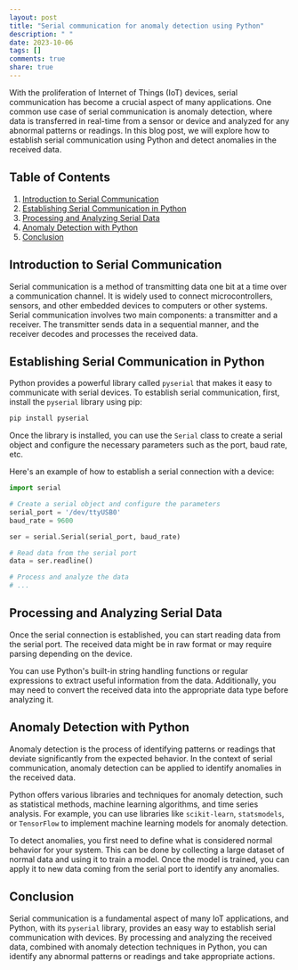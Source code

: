 ```yaml
---
layout: post
title: "Serial communication for anomaly detection using Python"
description: " "
date: 2023-10-06
tags: []
comments: true
share: true
---
```


With the proliferation of Internet of Things (IoT) devices, serial communication has become a crucial aspect of many applications. One common use case of serial communication is anomaly detection, where data is transferred in real-time from a sensor or device and analyzed for any abnormal patterns or readings. In this blog post, we will explore how to establish serial communication using Python and detect anomalies in the received data.

## Table of Contents
1. [Introduction to Serial Communication](#introduction-to-serial-communication)
2. [Establishing Serial Communication in Python](#establishing-serial-communication-in-python)
3. [Processing and Analyzing Serial Data](#processing-and-analyzing-serial-data)
4. [Anomaly Detection with Python](#anomaly-detection-with-python)
5. [Conclusion](#conclusion)

## Introduction to Serial Communication
Serial communication is a method of transmitting data one bit at a time over a communication channel. It is widely used to connect microcontrollers, sensors, and other embedded devices to computers or other systems. Serial communication involves two main components: a transmitter and a receiver. The transmitter sends data in a sequential manner, and the receiver decodes and processes the received data.

## Establishing Serial Communication in Python
Python provides a powerful library called `pyserial` that makes it easy to communicate with serial devices. To establish serial communication, first, install the `pyserial` library using pip:

```python
pip install pyserial
```

Once the library is installed, you can use the `Serial` class to create a serial object and configure the necessary parameters such as the port, baud rate, etc. 

Here's an example of how to establish a serial connection with a device:

```python
import serial

# Create a serial object and configure the parameters
serial_port = '/dev/ttyUSB0'
baud_rate = 9600

ser = serial.Serial(serial_port, baud_rate)

# Read data from the serial port
data = ser.readline()

# Process and analyze the data
# ...
```

## Processing and Analyzing Serial Data
Once the serial connection is established, you can start reading data from the serial port. The received data might be in raw format or may require parsing depending on the device. 

You can use Python's built-in string handling functions or regular expressions to extract useful information from the data. Additionally, you may need to convert the received data into the appropriate data type before analyzing it.

## Anomaly Detection with Python
Anomaly detection is the process of identifying patterns or readings that deviate significantly from the expected behavior. In the context of serial communication, anomaly detection can be applied to identify anomalies in the received data.

Python offers various libraries and techniques for anomaly detection, such as statistical methods, machine learning algorithms, and time series analysis. For example, you can use libraries like `scikit-learn`, `statsmodels`, or `TensorFlow` to implement machine learning models for anomaly detection.

To detect anomalies, you first need to define what is considered normal behavior for your system. This can be done by collecting a large dataset of normal data and using it to train a model. Once the model is trained, you can apply it to new data coming from the serial port to identify any anomalies.

## Conclusion
Serial communication is a fundamental aspect of many IoT applications, and Python, with its `pyserial` library, provides an easy way to establish serial communication with devices. By processing and analyzing the received data, combined with anomaly detection techniques in Python, you can identify any abnormal patterns or readings and take appropriate actions.